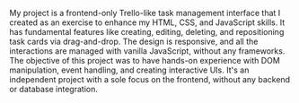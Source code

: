 My project is a frontend-only Trello-like task management interface that I created as an exercise to enhance my HTML, CSS, and JavaScript skills. 
It has fundamental features like creating, editing, deleting, and repositioning task cards via drag-and-drop. 
The design is responsive, and all the interactions are managed with vanilla JavaScript, without any frameworks. 
The objective of this project was to have hands-on experience with DOM manipulation, event handling, and creating interactive UIs. 
It's an independent project with a sole focus on the frontend, without any backend or database integration.
